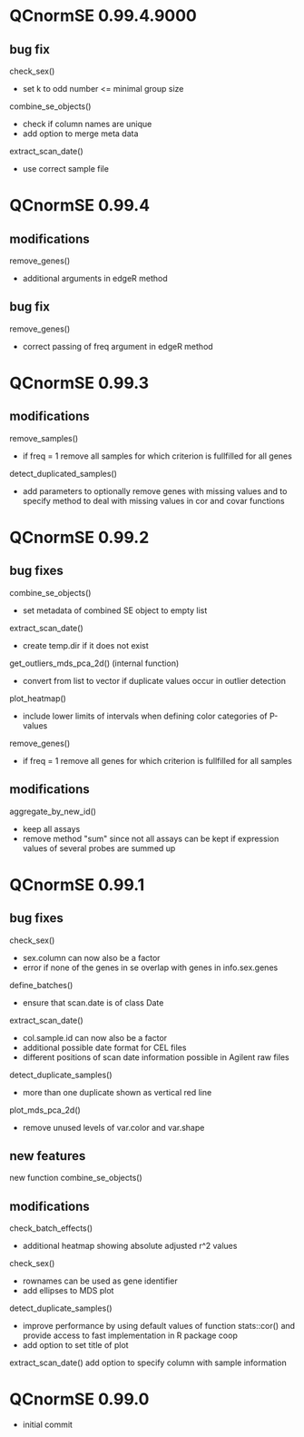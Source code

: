 
# QCnormSE 0.99.4.9000

## bug fix

check_sex()
- set k to odd number <= minimal group size

combine_se_objects()
- check if column names are unique
- add option to merge meta data

extract_scan_date()
- use correct sample file

# QCnormSE 0.99.4

## modifications

remove_genes()  
- additional arguments in edgeR method

## bug fix

remove_genes()  
- correct passing of freq argument in edgeR method

# QCnormSE 0.99.3

## modifications

remove_samples()
- if freq = 1 remove all samples for which criterion is fullfilled for all 
genes

detect_duplicated_samples()  
- add parameters to optionally remove genes with missing values and to specify 
method to deal with missing values in cor and covar functions

# QCnormSE 0.99.2

## bug fixes

combine_se_objects()  
- set metadata of combined SE object to empty list 

extract_scan_date()  
- create temp.dir if it does not exist

get_outliers_mds_pca_2d() (internal function)  
- convert from list to vector if duplicate values occur in outlier detection

plot_heatmap()  
- include lower limits of intervals when defining color categories of P-values 

remove_genes()  
- if freq = 1 remove all genes for which criterion is fullfilled for all 
samples

## modifications

aggregate_by_new_id() 
- keep all assays  
- remove method "sum" since not all assays can be kept if expression values of
several probes are summed up

# QCnormSE 0.99.1

## bug fixes

check_sex()
- sex.column can now also be a factor
- error if none of the genes in se overlap with genes in info.sex.genes

define_batches()
- ensure that scan.date is of class Date

extract_scan_date()
- col.sample.id can now also be a factor
- additional possible date format for CEL files
- different positions of scan date information possible in Agilent raw files

detect_duplicate_samples()
- more than one duplicate shown as vertical red line

plot_mds_pca_2d()
- remove unused levels of var.color and var.shape

## new features

new function combine_se_objects()

## modifications

check_batch_effects()
- additional heatmap showing absolute adjusted r^2 values

check_sex()
- rownames can be used as gene identifier
- add ellipses to MDS plot

detect_duplicate_samples()
- improve performance by using default values of function stats::cor() and 
provide access to fast implementation in R package coop
- add option to set title of plot

extract_scan_date()
add option to specify column with sample information


# QCnormSE 0.99.0

- initial commit
